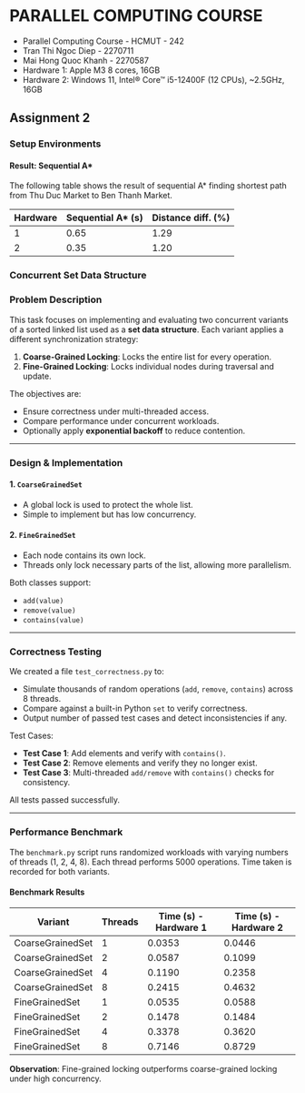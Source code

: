 # PARALLEL COMPUTING COURSE
- Parallel Computing Course - HCMUT - 242
- Tran Thi Ngoc Diep - 2270711
- Mai Hong Quoc Khanh - 2270587
- Hardware 1: Apple M3 8 cores, 16GB
- Hardware 2: Windows 11, Intel® Core™ i5-12400F (12 CPUs), ~2.5GHz, 16GB 
## Assignment 2
### Setup Environments

#### Result: Sequential A*

The following table shows the result of sequential A* finding shortest path from Thu Duc Market to Ben Thanh Market.

| Hardware | Sequential A* (s) | Distance diff. (%) |
|----------|-------------------|--------------------|
| 1        | 0.65              | 1.29               |
| 2        | 0.35              | 1.20               |


### Concurrent Set Data Structure
### Problem Description

This task focuses on implementing and evaluating two concurrent variants of a sorted linked list used as a **set data structure**. Each variant applies a different synchronization strategy:

1. **Coarse-Grained Locking**: Locks the entire list for every operation.
2. **Fine-Grained Locking**: Locks individual nodes during traversal and update.

The objectives are:
- Ensure correctness under multi-threaded access.
- Compare performance under concurrent workloads.
- Optionally apply **exponential backoff** to reduce contention.

---

### Design & Implementation

#### 1. `CoarseGrainedSet`
- A global lock is used to protect the whole list.
- Simple to implement but has low concurrency.

#### 2. `FineGrainedSet`
- Each node contains its own lock.
- Threads only lock necessary parts of the list, allowing more parallelism.

Both classes support:
- `add(value)`
- `remove(value)`
- `contains(value)`

---

### Correctness Testing

We created a file `test_correctness.py` to:
- Simulate thousands of random operations (`add`, `remove`, `contains`) across 8 threads.
- Compare against a built-in Python `set` to verify correctness.
- Output number of passed test cases and detect inconsistencies if any.

Test Cases:
- **Test Case 1**: Add elements and verify with `contains()`.
- **Test Case 2**: Remove elements and verify they no longer exist.
- **Test Case 3**: Multi-threaded `add/remove` with `contains()` checks for consistency.

All tests passed successfully.

---

### Performance Benchmark

The `benchmark.py` script runs randomized workloads with varying numbers of threads (1, 2, 4, 8). Each thread performs 5000 operations. Time taken is recorded for both variants.

#### Benchmark Results

| Variant          | Threads | Time (s) - Hardware 1 | Time (s) - Hardware 2 |
|------------------|---------|-----------------------|-----------------------|
| CoarseGrainedSet | 1       | 0.0353                | 0.0446                |
| CoarseGrainedSet | 2       | 0.0587                | 0.1099                |
| CoarseGrainedSet | 4       | 0.1190                | 0.2358                |
| CoarseGrainedSet | 8       | 0.2415                | 0.4632                |
| FineGrainedSet   | 1       | 0.0535                | 0.0588                |
| FineGrainedSet   | 2       | 0.1478                | 0.1484                |
| FineGrainedSet   | 4       | 0.3378                | 0.3620                |
| FineGrainedSet   | 8       | 0.7146                | 0.8729                |

**Observation**: Fine-grained locking outperforms coarse-grained locking under high concurrency.
